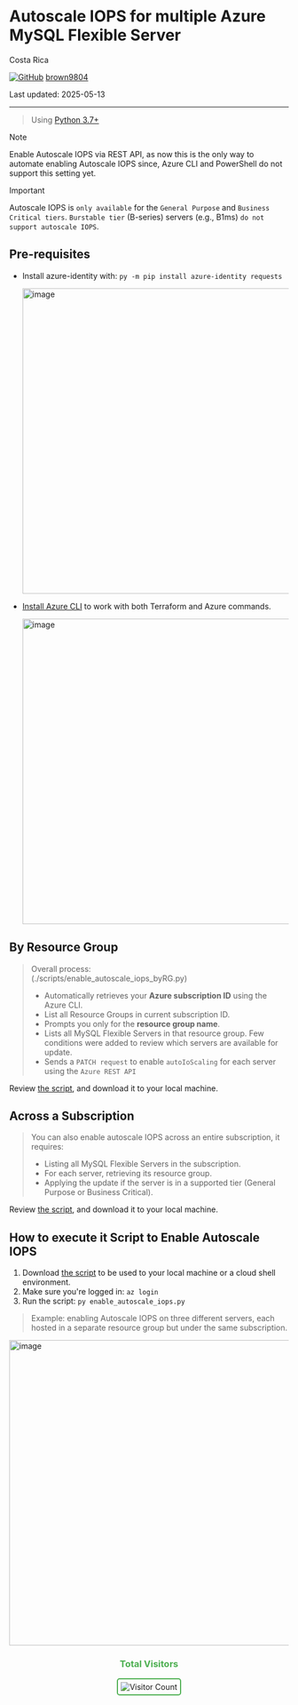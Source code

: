 # Autoscale IOPS for multiple Azure MySQL Flexible Server

Costa Rica

[![GitHub](https://img.shields.io/badge/--181717?logo=github&logoColor=ffffff)](https://github.com/)
[brown9804](https://github.com/brown9804)

Last updated: 2025-05-13

----------

> Using [Python 3.7+](https://www.python.org/downloads/source/)

> [!NOTE]
>  Enable Autoscale IOPS via REST API, as now this is the only way to automate enabling Autoscale IOPS since, Azure CLI and PowerShell do not support this setting yet.

> [!IMPORTANT]
> Autoscale IOPS is `only available` for the `General Purpose` and `Business Critical tiers`. `Burstable tier` (B-series) servers (e.g., B1ms) `do not support autoscale IOPS`.

## Pre-requisites

- Install azure-identity with: `py -m pip install azure-identity requests`

    <img width="550" alt="image" src="https://github.com/user-attachments/assets/fa74f47c-bef2-4ad3-8b0f-2ee50813c486" />

-  [Install Azure CLI](https://learn.microsoft.com/en-us/cli/azure/install-azure-cli) to work with both Terraform and Azure commands.

    <img width="550" alt="image" src="https://github.com/user-attachments/assets/3f552ecc-8e07-453a-9655-8bb5a89e1791" />

## By Resource Group

> Overall process: <br/> (./scripts/enable_autoscale_iops_byRG.py)
> - Automatically retrieves your **Azure subscription ID** using the Azure CLI. <br/>
> - List all Resource Groups in current subscription ID. <br/>
> - Prompts you only for the **resource group name**. <br/>
> - Lists all MySQL Flexible Servers in that resource group. Few conditions were added to review which servers are available for update. 
> - Sends a `PATCH request` to enable `autoIoScaling` for each server using the `Azure REST API`

Review [the script](./scripts/enable_autoscale_iops_byRG.py), and download it to your local machine.

## Across a Subscription

> You can also enable autoscale IOPS across an entire subscription, it requires: <br/>
> - Listing all MySQL Flexible Servers in the subscription. <br/>
> - For each server, retrieving its resource group.  <br/>
> - Applying the update if the server is in a supported tier (General Purpose or Business Critical).  <br/>

Review [the script](./scripts/enable_autoscale_iops.py), and download it to your local machine.

## How to execute it Script to Enable Autoscale IOPS

1. Download [the script](./scripts/) to be used to your local machine or a cloud shell environment.
2. Make sure you're logged in: `az login`
4. Run the script: `py enable_autoscale_iops.py`

> Example: enabling Autoscale IOPS on three different servers, each hosted in a separate resource group but under the same subscription.

<img width="550" alt="image" src="https://github.com/user-attachments/assets/22aa763d-b358-441a-b5b9-aa0197ce680d" />

<div align="center">
  <h3 style="color: #4CAF50;">Total Visitors</h3>
  <img src="https://profile-counter.glitch.me/brown9804/count.svg" alt="Visitor Count" style="border: 2px solid #4CAF50; border-radius: 5px; padding: 5px;"/>
</div>
